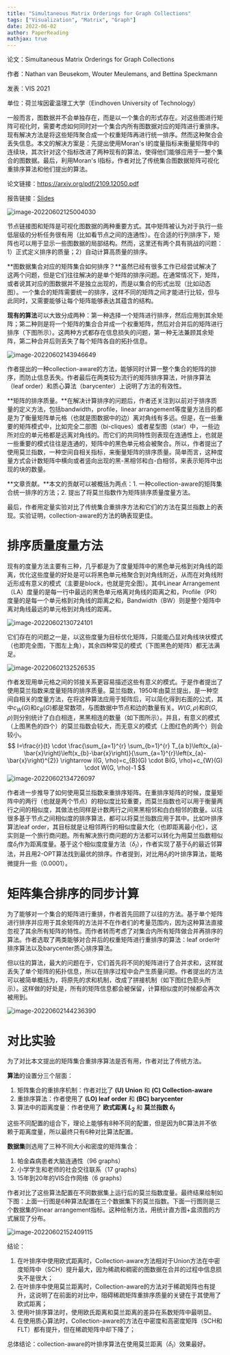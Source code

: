 ```yaml
---
title: "Simultaneous Matrix Orderings for Graph Collections"
tags: ["Visualization", "Matrix", "Graph"]
date: 2022-06-02
author: PaperReading
mathjax: true
---
```


论文：Simultaneous Matrix Orderings for Graph Collections

作者：Nathan van Beusekom, Wouter Meulemans, and Bettina Speckmann

发表：VIS 2021

单位：荷兰埃因霍温理工大学（Eindhoven University of Technology）

一般而言，图数据并不会单独存在，而是以一个集合的形式存在。对这些图进行矩阵可视化时，需要考虑如何同时对一个集合内所有图数据对应的矩阵进行重排序。现有解决方法是将这些矩阵聚合成一个权重矩阵再进行统一排序。然而这种聚合会丢失信息。本文的解决方案是：先提出使用Moran's I的度量指标来衡量矩阵中的连续块，其次针对这个指标改进了两种现有的算法，使得他们能够应用于一整个集合的图数据。最后，利用Moran's I指标，作者对比了传统集合图数据矩阵可视化重排序算法和他们提出的算法。

论文链接：https://arxiv.org/pdf/2109.12050.pdf

报告链接：[Slides](https://jackie-image.oss-cn-hangzhou.aliyuncs.com/slides.pdf)

![image-20220602125004030](https://jackie-image.oss-cn-hangzhou.aliyuncs.com/image-20220602125004030.png)



节点链接图和矩阵是可视化图数据的两种重要方式。其中矩阵被认为对于执行一些低层级的分析任务很有用（比如看节点之间的连通性）。在合适的行列排序下，矩阵也可以用于显示一些图数据的局部结构。然而，这里还有两个具有挑战的问题：1）正式定义排序的质量；2）自动计算高质量的排序。

**图数据集合对应的矩阵集合如何排序？**虽然已经有很多工作已经尝试解决了这两个问题，但是它们往往解决的是单个矩阵的排序问题。在通常情况下，矩阵，或者说其对应的图数据并不是独立出现的，而是以集合的形式出现（比如动态图）。一个集合的矩阵需要统一的排序，这样不同的矩阵之间才能进行比较，但与此同时，又需要能够让每个矩阵能够表达其蕴含的结构。

**现有的算法**可以大致分成两种：第一种选择一个矩阵进行排序，然后应用到其余矩阵；第二种则是将一个矩阵的集合合并成一个权重矩阵，然后对合并后的矩阵进行排序（下图所示）。这两种方式都存在信息损失的问题，第一种无法兼顾其余矩阵，第二种合并后则丢失了每个矩阵各自的拓扑信息。

![image-20220602143946649](https://jackie-image.oss-cn-hangzhou.aliyuncs.com/image-20220602143946649.png)

作者提出的一种collection-aware的方法，能够同时计算一整个集合的矩阵的排序，而防止信息丢失。作者最后在两类较为流行的矩阵排序算法，叶排序算法（leaf order）和质心算法（barycenter）上说明了方法的有效性。

**矩阵的排序质量。**在解决计算排序的问题后，作者还关注到以前对于排序质量的定义方法，包括bandwidth，profile，linear arrangement等度量方法目的都是为了衡量矩阵单元格（也就是图数据中的边）离对角线有多远。但是，在一些重要的矩阵模式中，比如完全二部图（bi-cliques）或者星型图（star）中，一些边所对应的单元格都是远离对角线的。而它们的共同特性则表现在连通性上，也就是一些重要的模式往往是连通的，矩阵中的黑色单元格会被聚合。所以，作者提出了使用莫兰指数，一种空间自相关指标，来衡量矩阵的排序质量。简单而言，这种度量方式会计数矩阵中横向或者竖向出现的黑-黑相邻和白-白相邻，来表示矩阵中出现的块的数量。

**文章贡献。**本文的贡献可以被概括为两点：1. 一种collection-aware的矩阵集合统一排序的方法；2. 提出了将莫兰指数作为矩阵排序质量度量方法。

最后，作者用定量实验对比了传统集合重排序方法和它们的方法在莫兰指数上的表现。实验证明，collection-aware的方法的确表现更佳。



# 排序质量度量方法

现有的度量方法主要有三种，几乎都是为了度量矩阵中的黑色单元格到对角线的距离，优化这些度量的好处是可以将黑色单元格聚合到对角线附近，从而在对角线附近形成有意义的模式（主要是block，也就是完全图）。其中Linear Arrangement（LA）度量的是每一行中最远的黑色单元格离对角线的距离之和，Profile（PR）度量的是每一个单元格到对角线的距离之和，Bandwidth（BW）则是整个矩阵中离对角线最远的单元格到对角线的距离。

![image-20220602130724101](https://jackie-image.oss-cn-hangzhou.aliyuncs.com/image-20220602130724101.png)

它们存在的问题之一是，以这些度量为目标优化矩阵，只能能凸显对角线块状模式（也即完全图，下图左上角），其余四种常见的模式（下图黑色的矩阵）都无法满足。

![image-20220602132526535](https://jackie-image.oss-cn-hangzhou.aliyuncs.com/image-20220602132526535.png)

作者发现用单元格之间的邻接关系更容易描述这些有意义的模式。于是作者提出了使用莫兰指数来度量矩阵的排序质量。莫兰指数，1950年由莫兰提出，是一种空间自相关的度量方法，在将这种算法应用于矩阵后，可以简化得到右面的公式，其中$c_{W}(G)$和$c_{B}(G)$都是常数项，与图数据中节点和边的数量有关。$W(G, \rho)$和$B(G, \rho)$则分别统计了白白相连，黑黑相连的数量（如下图所示）。并且，有意义的模式（上图黑色的四个）的莫兰指数会较大，而无意义的模式（上图红色的两个）则会较小。
$$
I=\frac{r}{t} \cdot \frac{\sum_{a=1}^{r} \sum_{b=1}^{r} T_{a b}\left(x_{a}-\bar{x}\right)\left(x_{b}-\bar{x}\right)}{\sum_{a=1}^{r}\left(x_{a}-\bar{x}\right)^{2}} \rightarrow I(G, \rho)=c_{B}(G) \cdot B(G, \rho)+c_{W}(G) \cdot W(G, \rho)-1
$$
![image-20220602134726097](https://jackie-image.oss-cn-hangzhou.aliyuncs.com/image-20220602134726097.png)

作者进一步推导了如何使用莫兰指数来重排序矩阵。在重排序矩阵的时候，度量矩阵中的两行（也就是两个节点）的相似度比较重要，而莫兰指数也可以用于衡量两行之间的相似度，其做法也同样是计数两行之间黑黑相邻和白白相邻的数量。以往很多基于节点之间相似度的排序算法，都可以将莫兰指数应用于其中。比如叶排序算法leaf order，其目标就是让相邻两行的相似度最大化（也即距离最小化），这实则是一个旅行商问题。所有解决旅行商问题的方法都可以转化为用莫兰指数相似度$\delta_I$作为距离度量。基于这个相似度度量方法（$\delta_I$），作者实现了基于$\delta_I$的最近邻算法，并且用2-OPT算法找到最优的排序。作者提到，对比用$\delta_I$的叶排序算法，能略微提升一些（0.0001）。



# 矩阵集合排序的同步计算

为了能够对一个集合的矩阵进行重排，作者首先回顾了以往的方法。基于单个矩阵进行排序并应用于其余矩阵的方法并不在作者们的考量范围内，因为这种算法直接忽视了其余所有矩阵的特性。而作者转而考虑了对集合内所有矩阵做合并再排序的算法。作者选取了两类能够对合并后的权重矩阵进行重排序的算法：leaf order叶排序算法以及barycenter质心排序算法。

但以往的算法，最大的问题在于，它们首先将不同的矩阵进行了合并求和，这样就丢失了单个矩阵的拓扑信息，所以在排序过程中会产生质量问题。作者提出的方法可以被简单概括为，将原先的求和机制，改成了拼接机制（如下图红色箭头所示）。这样做的好处是，所有的矩阵信息都会被保留，计算相似度的时候都会再次被用到。

![image-20220602144236390](https://jackie-image.oss-cn-hangzhou.aliyuncs.com/image-20220602144236390.png)



# 对比实验

为了对比本文提出的矩阵集合重排序算法是否有用，作者对比了传统方法。

**算法**的设置分三个层面：

1. 矩阵集合的重排序机制：作者对比了 **(U) Union** 和 **(C) Collection-aware**
2. 重排序算法：作者使用了 **(LO) leaf order** 和 **(BC) barycenter**
3. 算法中的距离度量：作者使用了 **欧式距离 $L_2$** 和 **莫兰指数 $\delta_I$**

这些不同配置的组合下，理论上能够有8种不同的配置，但是因为BC算法并不依赖于距离度量，所以最终只有6种对比算法配置。

**数据集**则选用了三种不同大小和密度的矩阵集合：

1. 帕金森病患者大脑连通性（96 graphs）
2. 小学学生和老师的社会交往联系（17 graphs）
3. 15年到20年的VIS合作网络（6 graphs）

作者对比了这些算法配置在不同数据集上运行后的莫兰指数度量。最终结果绘制如下图：上面一行图是6种算法配置在三个数据集下的莫兰指数。下面一行图则是三个数据集的linear arrangement指标。这种绘制方法，用统计直方图+盒须图的方式展现了分布。

![image-20220602152409115](https://jackie-image.oss-cn-hangzhou.aliyuncs.com/image-20220602152409115.png)

结论：

1. 在叶排序中使用欧式距离时，Collection-aware方法相对于Union方法在中密度矩阵中（SCH）提升最大，因为稀疏和稠密的图数据在合并的过程中信息损失不是很大；
2. 在叶排序中使用莫兰距离时，Collection-aware的方法对于稀疏矩阵也有提升，这说明了在前面的对比中，阻碍稀疏矩阵重排序质量的关键在于其使用了欧式距离；
3. 使用叶排序算法时，使用欧氏距离和莫兰距离的差异在系数矩阵中最明显。
4. 在使用质心算法时，Collection-aware的方法在中密度和高密度矩阵（SCH和FLT）都有提升，但在稀疏矩阵中却下降了；

总体结论：collection-aware的叶排序算法在使用莫兰距离（$\delta_I$）效果最好。
